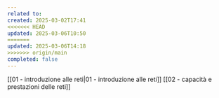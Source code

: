 ```yaml
---
related to: 
created: 2025-03-02T17:41
<<<<<<< HEAD
updated: 2025-03-06T10:50
=======
updated: 2025-03-06T14:18
>>>>>>> origin/main
completed: false
---
```

[[01 - introduzione alle reti|01 - introduzione alle reti]]
[[02 - capacità e prestazioni delle reti]]